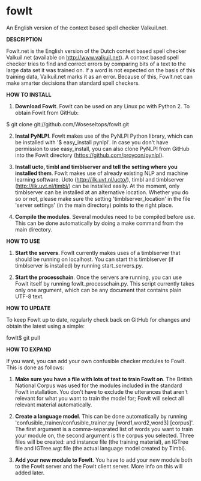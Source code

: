 fowlt
=====

An English version of the context based spell checker Valkuil.net.

**DESCRIPTION**

Fowlt.net is the English version of the Dutch context based spell checker Valkuil.net (available on http://www.valkuil.net). A context based spell checker tries to find and correct errors by comparing bits of a text to the large data set it was trained on. If a word is not expected on the basis of this training data, Valkuil.net marks it as an error. Because of this, Fowlt.net can make smarter decisions than standard spell checkers.

**HOW TO INSTALL**

1. __Download Fowlt__.
Fowlt can be used on any Linux pc with Python 2. To obtain Fowlt from GitHub:

  $ git clone git://github.com/Woseseltops/fowlt.git

2. __Instal PyNLPl__.
Fowlt makes use of the PyNLPl Python library, which can be installed with '$ easy_install pynlpl'. In case you don't have permission to use easy_install, you can also clone PyNLPl from GitHub into the Fowlt directory (https://github.com/proycon/pynlpl).

3. __Install ucto, timbl and timblserver and tell the setting where you installed them__.
Fowlt makes use of already existing NLP and machine learning software. Ucto (http://ilk.uvt.nl/ucto/), timbl and timblserver (http://ilk.uvt.nl/timbl/) can be installed easily. At the moment, only timblserver can be installed at an alternative location. Whether you do so or not, please make sure the setting 'timblserver_location' in the file 'server settings' (in the main directory) points to the right place.

4. __Compile the modules__.
Several modules need to be compiled before use. This can be done automatically by doing a make command from the main directory.

**HOW TO USE**

1. __Start the servers__.
Fowlt currently makes uses of a timblserver that should be running on localhost. You can start this timblserver (if timblserver is installed) by running start_servers.py.

2. __Start the processchain__.
Once the servers are running, you can use Fowlt itself by running fowlt_processchain.py. This script currently takes only one argument, which can be any document that contains plain UTF-8 text.

**HOW TO UPDATE**

To keep Fowlt up to date, regularly check back on GitHub for changes and obtain the latest using a simple:

  fowlt$ git pull

**HOW TO EXPAND**

If you want, you can add your own confusible checker modules to Fowlt. This is done as follows:

1. __Make sure you have a file with lots of text to train Fowlt on__.
The British National Corpus was used for the modules included in the standard Fowlt installation. You don't have to exclude the utterances that aren't relevant for what you want to train the model for; Fowlt will select all relevant material automatically.

2. __Create a language model__.
This can be done automatically by running 'confusible_trainer/confusible_trainer.py [word1,word2,word3] [corpus]'. The first argument is a comma-separated list of words you want to train your module on, the second argument is the corpus you selected. Three files will be created: and instance file (the training material), an IGTree file and IGTree.wgt file (the actual language model created by Timbl).

3. __Add your new module to Fowlt__.
You have to add your new module both to the Fowlt server and the Fowlt client server. More info on this will added later.
